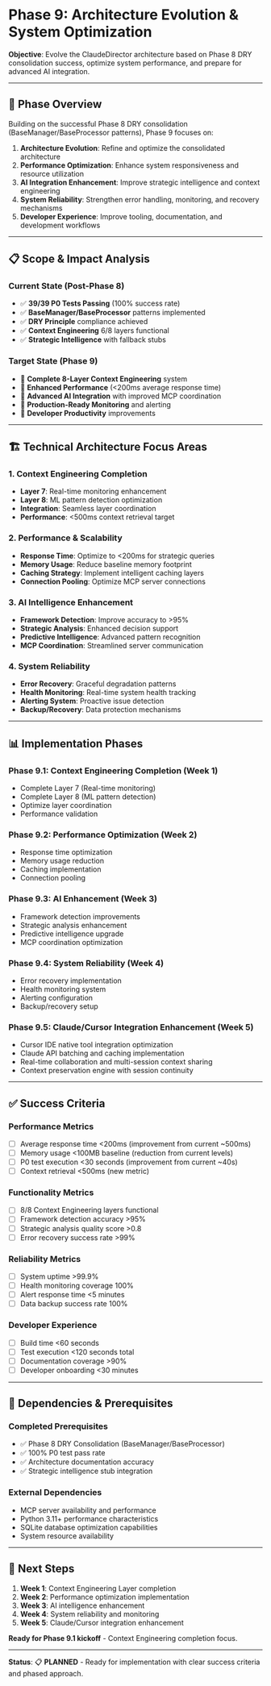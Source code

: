 # Phase 9: Architecture Evolution & System Optimization

**Objective**: Evolve the ClaudeDirector architecture based on Phase 8 DRY consolidation success, optimize system performance, and prepare for advanced AI integration.

---

## 🎯 **Phase Overview**

Building on the successful Phase 8 DRY consolidation (BaseManager/BaseProcessor patterns), Phase 9 focuses on:

1. **Architecture Evolution**: Refine and optimize the consolidated architecture
2. **Performance Optimization**: Enhance system responsiveness and resource utilization
3. **AI Integration Enhancement**: Improve strategic intelligence and context engineering
4. **System Reliability**: Strengthen error handling, monitoring, and recovery mechanisms
5. **Developer Experience**: Improve tooling, documentation, and development workflows

---

## 📋 **Scope & Impact Analysis**

### **Current State (Post-Phase 8)**
- ✅ **39/39 P0 Tests Passing** (100% success rate)
- ✅ **BaseManager/BaseProcessor** patterns implemented
- ✅ **DRY Principle** compliance achieved
- ✅ **Context Engineering** 6/8 layers functional
- ✅ **Strategic Intelligence** with fallback stubs

### **Target State (Phase 9)**
- 🎯 **Complete 8-Layer Context Engineering** system
- 🎯 **Enhanced Performance** (<200ms average response time)
- 🎯 **Advanced AI Integration** with improved MCP coordination
- 🎯 **Production-Ready Monitoring** and alerting
- 🎯 **Developer Productivity** improvements

---

## 🏗️ **Technical Architecture Focus Areas**

### **1. Context Engineering Completion**
- **Layer 7**: Real-time monitoring enhancement
- **Layer 8**: ML pattern detection optimization
- **Integration**: Seamless layer coordination
- **Performance**: <500ms context retrieval target

### **2. Performance & Scalability**
- **Response Time**: Optimize to <200ms for strategic queries
- **Memory Usage**: Reduce baseline memory footprint
- **Caching Strategy**: Implement intelligent caching layers
- **Connection Pooling**: Optimize MCP server connections

### **3. AI Intelligence Enhancement**
- **Framework Detection**: Improve accuracy to >95%
- **Strategic Analysis**: Enhanced decision support
- **Predictive Intelligence**: Advanced pattern recognition
- **MCP Coordination**: Streamlined server communication

### **4. System Reliability**
- **Error Recovery**: Graceful degradation patterns
- **Health Monitoring**: Real-time system health tracking
- **Alerting System**: Proactive issue detection
- **Backup/Recovery**: Data protection mechanisms

---

## 📊 **Implementation Phases**

### **Phase 9.1: Context Engineering Completion** (Week 1)
- Complete Layer 7 (Real-time monitoring)
- Complete Layer 8 (ML pattern detection)
- Optimize layer coordination
- Performance validation

### **Phase 9.2: Performance Optimization** (Week 2)
- Response time optimization
- Memory usage reduction
- Caching implementation
- Connection pooling

### **Phase 9.3: AI Enhancement** (Week 3)
- Framework detection improvements
- Strategic analysis enhancement
- Predictive intelligence upgrade
- MCP coordination optimization

### **Phase 9.4: System Reliability** (Week 4)
- Error recovery implementation
- Health monitoring system
- Alerting configuration
- Backup/recovery setup

### **Phase 9.5: Claude/Cursor Integration Enhancement** (Week 5)
- Cursor IDE native tool integration optimization
- Claude API batching and caching implementation
- Real-time collaboration and multi-session context sharing
- Context preservation engine with session continuity

---

## ✅ **Success Criteria**

### **Performance Metrics**
- [ ] Average response time <200ms (improvement from current ~500ms)
- [ ] Memory usage <100MB baseline (reduction from current levels)
- [ ] P0 test execution <30 seconds (improvement from current ~40s)
- [ ] Context retrieval <500ms (new metric)

### **Functionality Metrics**
- [ ] 8/8 Context Engineering layers functional
- [ ] Framework detection accuracy >95%
- [ ] Strategic analysis quality score >0.8
- [ ] Error recovery success rate >99%

### **Reliability Metrics**
- [ ] System uptime >99.9%
- [ ] Health monitoring coverage 100%
- [ ] Alert response time <5 minutes
- [ ] Data backup success rate 100%

### **Developer Experience**
- [ ] Build time <60 seconds
- [ ] Test execution <120 seconds total
- [ ] Documentation coverage >90%
- [ ] Developer onboarding <30 minutes

---

## 🔗 **Dependencies & Prerequisites**

### **Completed Prerequisites**
- ✅ Phase 8 DRY Consolidation (BaseManager/BaseProcessor)
- ✅ 100% P0 test pass rate
- ✅ Architecture documentation accuracy
- ✅ Strategic intelligence stub integration

### **External Dependencies**
- MCP server availability and performance
- Python 3.11+ performance characteristics
- SQLite database optimization capabilities
- System resource availability

---

## 🚀 **Next Steps**

1. **Week 1**: Context Engineering Layer completion
2. **Week 2**: Performance optimization implementation
3. **Week 3**: AI intelligence enhancement
4. **Week 4**: System reliability and monitoring
5. **Week 5**: Claude/Cursor integration enhancement

**Ready for Phase 9.1 kickoff** - Context Engineering completion focus.

---

**Status**: 📋 **PLANNED** - Ready for implementation with clear success criteria and phased approach.
